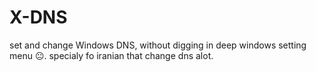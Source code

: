# X-DNS
set and change Windows DNS, without digging in deep windows setting menu 😐. specialy fo iranian that change dns alot.
